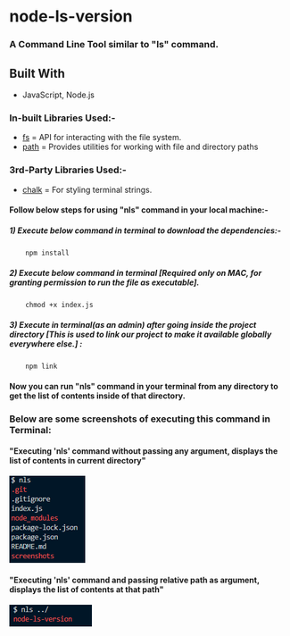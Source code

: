 # node-ls-version
###  A Command Line Tool similar to "ls" command.

## Built With
  *   JavaScript, Node.js
  
###  In-built Libraries Used:-
* [fs](https://nodejs.org/api/fs.html)  =  API for interacting with the file system.
* [path](https://nodejs.org/api/path.html)  =  Provides utilities for working with file and directory paths

###  3rd-Party Libraries Used:-
* [chalk](https://www.npmjs.com/package/chalk)  =  For styling terminal strings.

#### Follow below steps for using "nls" command in your local machine:-
 
##### 1) Execute below command in terminal to download the dependencies:-
        npm install
##### 2) Execute below command in terminal [Required only on MAC, for granting permission to run the file as executable].
        chmod +x index.js
##### 3) Execute in terminal(as an admin) after going inside the project directory [This is used to link our project to make it available         globally everywhere else.] :
        npm link
    
#### Now you can run "nls" command in your terminal from any directory to get the list of contents inside of that directory.

### Below are some screenshots of executing this command in Terminal:
#### "Executing 'nls' command without passing any argument, displays the list of contents in current directory"
![Demo Images](/screenshots/demo1.PNG?raw=true)

#### "Executing 'nls' command and passing relative path as argument, displays the list of contents at that path"
![Demo Images](/screenshots/demo2.PNG?raw=true)
